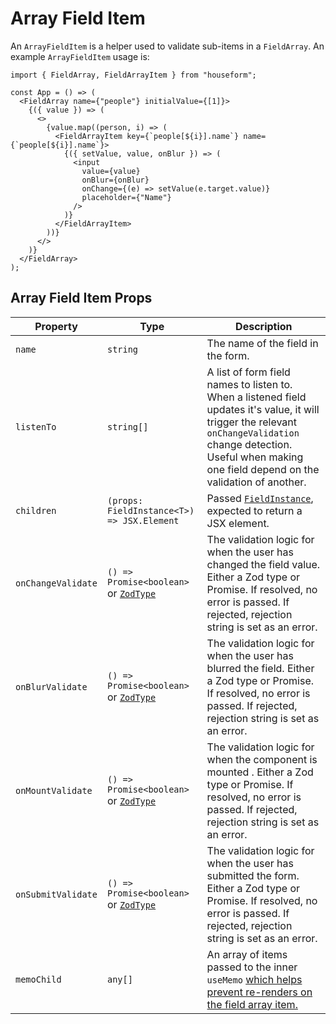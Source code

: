 # Array Field Item

An `ArrayFieldItem` is a helper used to validate sub-items in a `FieldArray`. An example `ArrayFieldItem` usage is:

```tsx
import { FieldArray, FieldArrayItem } from "houseform";

const App = () => (
  <FieldArray name={"people"} initialValue={[1]}>
    {({ value }) => (
      <>
        {value.map((person, i) => (
          <FieldArrayItem key={`people[${i}].name`} name={`people[${i}].name`}>
            {({ setValue, value, onBlur }) => (
              <input
                value={value}
                onBlur={onBlur}
                onChange={(e) => setValue(e.target.value)}
                placeholder={"Name"}
              />
            )}
          </FieldArrayItem>
        ))}
      </>
    )}
  </FieldArray>
);
```

## Array Field Item Props

| Property           | Type                                                                       | Description                                                                                                                                                                                                              |
| ------------------ | -------------------------------------------------------------------------- | ------------------------------------------------------------------------------------------------------------------------------------------------------------------------------------------------------------------------ |
| `name`             | `string`                                                                   | The name of the field in the form.                                                                                                                                                                                       |
| `listenTo`         | `string[]`                                                                 | A list of form field names to listen to. When a listened field updates it's value, it will trigger the relevant `onChangeValidation` change detection. Useful when making one field depend on the validation of another. |
| `children`         | `(props: FieldInstance<T>) => JSX.Element`                                 | Passed [`FieldInstance`](/reference/field#interface-fieldinstance), expected to return a JSX element.                                                                                                                    |
| `onChangeValidate` | `() => Promise<boolean>` or [`ZodType`](https://github.com/colinhacks/zod) | The validation logic for when the user has changed the field value. Either a Zod type or Promise. If resolved, no error is passed. If rejected, rejection string is set as an error.                                     |
| `onBlurValidate`   | `() => Promise<boolean>` or [`ZodType`](https://github.com/colinhacks/zod) | The validation logic for when the user has blurred the field. Either a Zod type or Promise. If resolved, no error is passed. If rejected, rejection string is set as an error.                                           |
| `onMountValidate`  | `() => Promise<boolean>` or [`ZodType`](https://github.com/colinhacks/zod) | The validation logic for when the component is mounted . Either a Zod type or Promise. If resolved, no error is passed. If rejected, rejection string is set as an error.                                                |
| `onSubmitValidate` | `() => Promise<boolean>` or [`ZodType`](https://github.com/colinhacks/zod) | The validation logic for when the user has submitted the form. Either a Zod type or Promise. If resolved, no error is passed. If rejected, rejection string is set as an error.                                          |
| `memoChild`        | `any[]`                                                                    | An array of items passed to the inner `useMemo` [which helps prevent re-renders on the field array item.](/guides/performance-optimizations)                                                                             |
